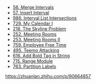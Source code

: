 <!-- GFM-TOC -->
* [56. Merge Intervals](#1-合并区间)
* [57. Insert Interval](#2-插入区间)
* [986. Interval List Intersections](#3-区间列表的交集)
* [729. My Calendar I](#4-我的日程安排表1)
* [218. The Skyline Problem](#4-我的日程安排表1)
* [252. Meeting Rooms](#4-我的日程安排表1)
* [253. Meeting Rooms II](#4-我的日程安排表1)
* [759. Employee Free Time](#4-我的日程安排表1)
* [495. Teemo Attacking](#4-我的日程安排表1)
* [616. Add Bold Tag in String](#4-我的日程安排表1)
* [715. Range Module](#4-我的日程安排表1)
* [763. Partition Labels](#4-我的日程安排表1)
<!-- GFM-TOC -->

https://zhuanlan.zhihu.com/p/90664857
